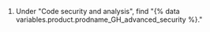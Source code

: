 1. Under "Code security and analysis", find "{% data variables.product.prodname_GH_advanced_security %}."
